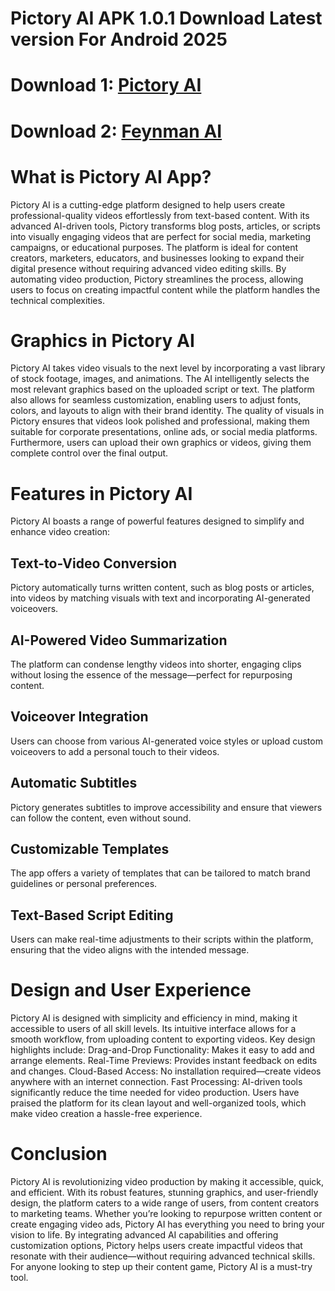 # Pictory AI APK 1.0.1 Download Latest version For Android 2025
# Download 1: [Pictory AI](https://bit.ly/3BsTq0D)
# Download 2: [Feynman AI](https://ai-icon.github.io/Feynman-AI/)
# What is Pictory AI App?
Pictory AI is a cutting-edge platform designed to help users create professional-quality videos effortlessly from text-based content. With its advanced AI-driven tools, Pictory transforms blog posts, articles, or scripts into visually engaging videos that are perfect for social media, marketing campaigns, or educational purposes. The platform is ideal for content creators, marketers, educators, and businesses looking to expand their digital presence without requiring advanced video editing skills.
By automating video production, Pictory streamlines the process, allowing users to focus on creating impactful content while the platform handles the technical complexities.

# Graphics in Pictory AI
Pictory AI takes video visuals to the next level by incorporating a vast library of stock footage, images, and animations. The AI intelligently selects the most relevant graphics based on the uploaded script or text. The platform also allows for seamless customization, enabling users to adjust fonts, colors, and layouts to align with their brand identity.
The quality of visuals in Pictory ensures that videos look polished and professional, making them suitable for corporate presentations, online ads, or social media platforms. Furthermore, users can upload their own graphics or videos, giving them complete control over the final output.

# Features in Pictory AI
Pictory AI boasts a range of powerful features designed to simplify and enhance video creation:
## Text-to-Video Conversion
Pictory automatically turns written content, such as blog posts or articles, into videos by matching visuals with text and incorporating AI-generated voiceovers.
## AI-Powered Video Summarization
The platform can condense lengthy videos into shorter, engaging clips without losing the essence of the message—perfect for repurposing content.
## Voiceover Integration
Users can choose from various AI-generated voice styles or upload custom voiceovers to add a personal touch to their videos.
## Automatic Subtitles
Pictory generates subtitles to improve accessibility and ensure that viewers can follow the content, even without sound.
## Customizable Templates
The app offers a variety of templates that can be tailored to match brand guidelines or personal preferences.
## Text-Based Script Editing
Users can make real-time adjustments to their scripts within the platform, ensuring that the video aligns with the intended message.

# Design and User Experience
Pictory AI is designed with simplicity and efficiency in mind, making it accessible to users of all skill levels. Its intuitive interface allows for a smooth workflow, from uploading content to exporting videos. Key design highlights include:
Drag-and-Drop Functionality: Makes it easy to add and arrange elements.
Real-Time Previews: Provides instant feedback on edits and changes.
Cloud-Based Access: No installation required—create videos anywhere with an internet connection.
Fast Processing: AI-driven tools significantly reduce the time needed for video production.
Users have praised the platform for its clean layout and well-organized tools, which make video creation a hassle-free experience.

# Conclusion
Pictory AI is revolutionizing video production by making it accessible, quick, and efficient. With its robust features, stunning graphics, and user-friendly design, the platform caters to a wide range of users, from content creators to marketing teams. Whether you’re looking to repurpose written content or create engaging video ads, Pictory AI has everything you need to bring your vision to life.
By integrating advanced AI capabilities and offering customization options, Pictory helps users create impactful videos that resonate with their audience—without requiring advanced technical skills. For anyone looking to step up their content game, Pictory AI is a must-try tool.
